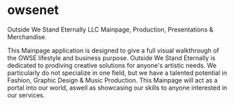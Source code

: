 # owsenet
Outside We Stand Eternally LLC Mainpage, Production, Presentations &amp; Merchandise.

This Mainpage application is designed to give a full visual walkthrough of the OWSE lifestyle and business purpose. Outside We Stand Eternally is dedicated to prodiving creative solutions for anyone's artistic needs. We particularly do not specialize in one field, but we have a talented potential in Fashion, Graphic Design & Music Production. This Mainpage will act as a portal into our world, aswell as showcasing our skills to anyone interested in our services. 
